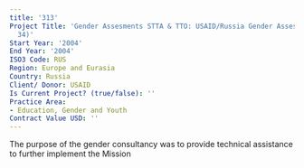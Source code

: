 ```yaml
---
title: '313'
Project Title: 'Gender Assesments STTA & TTO: USAID/Russia Gender Assessment (TDY
  34)'
Start Year: '2004'
End Year: '2004'
ISO3 Code: RUS
Region: Europe and Eurasia
Country: Russia
Client/ Donor: USAID
Is Current Project? (true/false): ''
Practice Area:
- Education, Gender and Youth
Contract Value USD: ''
---
```


The purpose of the gender consultancy was to provide technical assistance to further implement the Mission